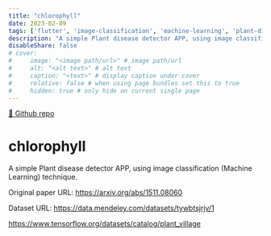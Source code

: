 ```yaml
---
title: "chlorophyll"
date: 2023-02-09
tags: ['flutter', 'image-classification', 'machine-learning', 'plant-disease', 'plant-disease-detection', 'tensorflow']
description: "A simple Plant disease detector APP, using image classification (Machine Learning) technique."
disableShare: false
# cover:
#     image: "<image path/url>" # image path/url
#     alt: "<alt text>" # alt text
#     caption: "<text>" # display caption under cover
#     relative: false # when using page bundles set this to true
#     hidden: true # only hide on current single page
---
```


[🔗 Github repo](https://github.com/dev-abir/chlorophyll)
# chlorophyll

A simple Plant disease detector APP, using image classification (Machine Learning) technique.

Original paper URL: https://arxiv.org/abs/1511.08060

Dataset URL: https://data.mendeley.com/datasets/tywbtsjrjv/1

https://www.tensorflow.org/datasets/catalog/plant_village

